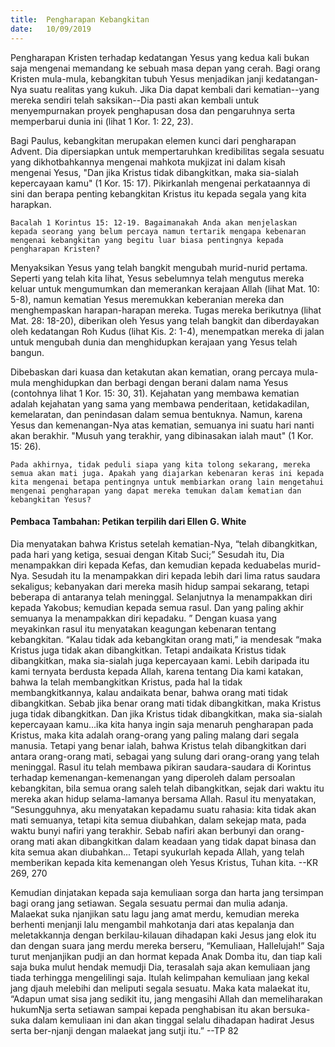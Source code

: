 ```yaml
---
title:  Pengharapan Kebangkitan
date:   10/09/2019
---
```


Pengharapan Kristen terhadap kedatangan Yesus yang kedua kali bukan saja mengenai memandang ke sebuah masa depan yang cerah. Bagi orang Kristen mula-mula, kebangkitan tubuh Yesus menjadikan janji kedatangan-Nya suatu realitas yang kukuh. Jika Dia dapat kembali dari kematian--yang mereka sendiri telah saksikan--Dia pasti akan kembali untuk menyempurnakan proyek penghapusan dosa dan pengaruhnya serta memperbarui dunia ini (lihat 1 Kor. 1: 22, 23). 

Bagi Paulus, kebangkitan merupakan elemen kunci dari pengharapan Advent. Dia dipersiapkan untuk mempertaruhkan kredibilitas segala sesuatu yang dikhotbahkannya mengenai mahkota mukjizat ini dalam kisah mengenai Yesus, "Dan jika Kristus tidak dibangkitkan, maka sia-sialah kepercayaan kamu" (1 Kor. 15: 17). Pikirkanlah mengenai perkataannya di sini dan berapa penting kebangkitan Kristus itu kepada segala yang kita harapkan.

`Bacalah 1 Korintus 15: 12-19. Bagaimanakah Anda akan menjelaskan kepada seorang yang belum percaya namun tertarik mengapa kebenaran mengenai kebangkitan yang begitu luar biasa pentingnya kepada pengharapan Kristen?`

Menyaksikan Yesus yang telah bangkit mengubah murid-nurid pertama. Seperti yang telah kita lihat, Yesus sebelumnya telah mengutus mereka keluar untuk mengumumkan dan memerankan kerajaan Allah (lihat Mat. 10: 5-8), namun kematian Yesus meremukkan keberanian mereka dan menghempaskan harapan-harapan mereka. Tugas mereka berikutnya (lihat Mat. 28: 18-20), diberikan oleh Yesus yang telah bangkit dan diberdayakan oleh kedatangan Roh Kudus (lihat Kis. 2: 1-4), menempatkan mereka di jalan untuk mengubah dunia dan menghidupkan kerajaan yang Yesus telah bangun.

Dibebaskan dari kuasa dan ketakutan akan kematian, orang percaya mula-mula menghidupkan dan berbagi dengan berani dalam nama Yesus (contohnya lihat 1 Kor. 15: 30, 31). Kejahatan yang membawa kematian adalah kejahatan yang sama yang membawa penderitaan, ketidakadilan, kemelaratan, dan penindasan dalam semua bentuknya. Namun, karena Yesus dan kemenangan-Nya atas kematian, semuanya ini suatu hari nanti akan berakhir. "Musuh yang terakhir, yang dibinasakan ialah maut" (1 Kor. 15: 26).

`Pada akhirnya, tidak peduli siapa yang kita tolong sekarang, mereka semua akan mati juga. Apakah yang diajarkan kebenaran keras ini kepada kita mengenai betapa pentingnya untuk membiarkan orang lain mengetahui mengenai pengharapan yang dapat mereka temukan dalam kematian dan kebangkitan Yesus?`

#### Pembaca Tambahan: Petikan terpilih dari Ellen G. White

Dia menyatakan bahwa Kristus setelah kematian-Nya, “telah dibangkitkan, pada hari yang ketiga, sesuai dengan Kitab Suci;” Sesudah itu, Dia menampakkan diri kepada Kefas, dan kemudian kepada keduabelas murid-Nya. Sesudah itu Ia menampakkan diri kepada lebih dari lima ratus saudara sekaligus; kebanyakan dari mereka masih hidup sampai sekarang, tetapi beberapa di antaranya telah meninggal. Selanjutnya Ia menampakkan diri kepada Yakobus; kemudian kepada semua rasul. Dan yang paling akhir semuanya Ia menampakkan diri kepadaku. ” Dengan kuasa yang meyakinkan rasul itu menyatakan keagungan kebenaran tentang kebangkitan. “Kalau tidak ada kebangkitan orang mati,” ia mendesak “maka Kristus juga tidak akan dibangkitkan. Tetapi andaikata Kristus tidak dibangkitkan, maka sia-sialah juga kepercayaan kami. Lebih daripada itu kami ternyata berdusta kepada Allah, karena tentang Dia kami katakan, bahwa Ia telah membangkitkan Kristus, pada hal Ia tidak membangkitkannya, kalau andaikata benar, bahwa orang mati tidak dibangkitkan. Sebab jika benar orang mati tidak dibangkitkan, maka Kristus juga tidak dibangkitkan. Dan jika Kristus tidak dibangkitkan, maka sia-sialah kepercayaan kamu...ika kita hanya ingin saja menaruh pengharapan pada Kristus, maka kita adalah orang-orang yang paling malang dari segala manusia. Tetapi yang benar ialah, bahwa Kristus telah dibangkitkan dari antara orang-orang mati, sebagai yang sulung dari orang-orang yang telah meninggal. Rasul itu telah membawa pikiran saudara-saudara di Korintus terhadap kemenangan-kemenangan yang diperoleh dalam persoalan kebangkitan, bila semua orang saleh telah dibangkitkan, sejak dari waktu itu mereka akan hidup selama-lamanya bersama Allah. Rasul itu menyatakan, “Sesungguhnya, aku menyatakan kepadamu suatu rahasia: kita tidak akan mati semuanya, tetapi kita semua diubahkan, dalam sekejap mata, pada waktu bunyi nafiri yang terakhir. Sebab nafiri akan berbunyi dan orang-orang mati akan dibangkitkan dalam keadaan yang tidak dapat binasa dan kita semua akan diubahkan... Tetapi syukurlah kepada Allah, yang telah memberikan kepada kita kemenangan oleh Yesus Kristus, Tuhan kita. --KR 269, 270

Kemudian dinjatakan kepada saja kemuliaan sorga dan harta jang tersimpan bagi orang jang setiawan. Segala sesuatu permai dan mulia adanja. Malaekat suka njanjikan satu lagu jang amat merdu, kemudian mereka berhenti menjanji lalu mengambil mahkotanja dari atas kepalanja dan meletakkannja dengan berkilau-kilauan dihadapan kaki Jesus jang elok itu dan dengan suara jang merdu mereka berseru, “Kemuliaan, Hallelujah!” Saja turut menjanjikan pudji an dan hormat kepada Anak Domba itu, dan tiap kali saja buka mulut hendak memudji Dia, terasalah saja akan kemuliaan jang tiada terhingga mengelilingi saja. Itulah kelimpahan kemuliaan jang kekal jang djauh melebihi dan meliputi segala sesuatu. Maka kata malaekat itu, “Adapun umat sisa jang sedikit itu, jang mengasihi Allah dan memeliharakan hukumNja serta setiawan sampai kepada penghabisan itu akan bersuka-suka dalam kemuliaan ini dan akan tinggal selalu dihadapan hadirat Jesus serta ber-njanji dengan malaekat jang sutji itu.” --TP 82